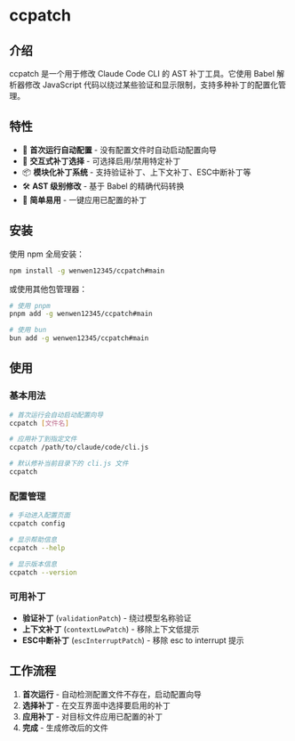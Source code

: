 # ccpatch

## 介绍

ccpatch 是一个用于修改 Claude Code CLI 的 AST 补丁工具。它使用 Babel 解析器修改 JavaScript 代码以绕过某些验证和显示限制，支持多种补丁的配置化管理。

## 特性

- 🔧 **首次运行自动配置** - 没有配置文件时自动启动配置向导
- 🎯 **交互式补丁选择** - 可选择启用/禁用特定补丁
- 📦 **模块化补丁系统** - 支持验证补丁、上下文补丁、ESC中断补丁等
- 🛠️ **AST 级别修改** - 基于 Babel 的精确代码转换
- 🚀 **简单易用** - 一键应用已配置的补丁

## 安装

使用 npm 全局安装：

```bash
npm install -g wenwen12345/ccpatch#main
```

或使用其他包管理器：

```bash
# 使用 pnpm
pnpm add -g wenwen12345/ccpatch#main

# 使用 bun
bun add -g wenwen12345/ccpatch#main
```

## 使用

### 基本用法

```bash
# 首次运行会自动启动配置向导
ccpatch [文件名]

# 应用补丁到指定文件
ccpatch /path/to/claude/code/cli.js

# 默认修补当前目录下的 cli.js 文件
ccpatch
```

### 配置管理

```bash
# 手动进入配置页面
ccpatch config

# 显示帮助信息
ccpatch --help

# 显示版本信息
ccpatch --version
```

### 可用补丁

- **验证补丁** (`validationPatch`) - 绕过模型名称验证
- **上下文补丁** (`contextLowPatch`) - 移除上下文低提示
- **ESC中断补丁** (`escInterruptPatch`) - 移除 esc to interrupt 提示

## 工作流程

1. **首次运行** - 自动检测配置文件不存在，启动配置向导
2. **选择补丁** - 在交互界面中选择要启用的补丁
3. **应用补丁** - 对目标文件应用已配置的补丁
4. **完成** - 生成修改后的文件
